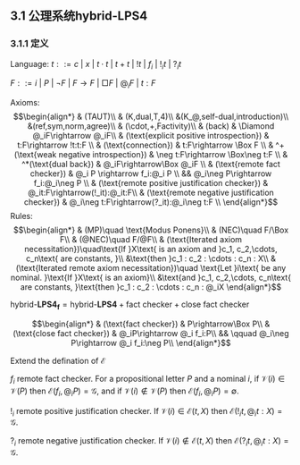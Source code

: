 ## 3.1 公理系统$\text{hybrid-}\mathbf{LPS4}$

### 3.1.1 定义
Language: 
$t::= c\ |\ x\ |\ t\cdot t\ |\ t+t\ |\ !t\ |\ f_i\ |\ !_it\ |\ ?_it$

$F::= i\ |\ P\ |\ \neg F\ |\ F\rightarrow F\ |\ \Box F\ |\ @_i F\ |\ t:F$

Axioms:
$$\begin{align*}
    & (TAUT)\\
    & (K,dual,T,4)\\
    &(K_@,self-dual,introduction)\\
    &(ref,sym,norm,agree)\\
    & (\cdot,+,Factivity)\\
    & (back) & \Diamond @_iF\rightarrow @_iF\\
    & (\text{explicit positive introspection}) & t:F\rightarrow !t:t:F \\
    & (\text{connection}) & t:F\rightarrow \Box F \\
    & ^+(\text{weak negative introspection}) & \neg t:F\rightarrow \Box\neg t:F \\
    & ^*(\text{dual back}) & @_iF\rightarrow\Box @_iF \\
    & (\text{remote fact checker}) & @_i P \rightarrow f_i:@_i P \\
    && @_i\neg P\rightarrow f_i:@_i\neg P \\
    & (\text{remote positive justification checker}) & @_it:F\rightarrow(!_it):@_it:F\\
    & (\text{remote negative justification checker}) & @_i\neg t:F\rightarrow(?_it):@_i\neg t:F \\ 
\end{align*}$$
Rules:
$$\begin{align*}
    & (MP)\quad \text{Modus Ponens}\\
    & (NEC)\quad F/\Box F\\
    & (@NEC)\quad F/@F\\
    & (\text{Iterated axiom necessitation})\quad\text{If }X\text{ is an axiom and }c_1, c_2,\cdots, c_n\text{ are constants, }\\
    &\text{then }c_1 : c_2 : \cdots : c_n : X\\
    & (\text{Iterated remote axiom necessitation})\quad \text{Let }i\text{ be any nominal. }\text{If }X\text{ is an axiom}\\
    &\text{and }c_1, c_2,\cdots, c_n\text{ are constants, }\text{then }c_1 : c_2 : \cdots : c_n : @_iX
\end{align*}$$

$\text{hybrid-}\mathbf{LPS4_f} = \text{hybrid-}\mathbf{LPS4} + \text{fact checker} + \text{close fact checker}$

$$\begin{align*}
    & (\text{fact checker}) & P\rightarrow\Box P\\
    & (\text{close fact checker}) & @_iP\rightarrow @_i f_i:P\\
    && \qquad @_i\neg P\rightarrow @_i f_i:\neg P\\
\end{align*}$$




<!-- $\text{hybrid-}\mathbf{LPS4_f}$ 中 $\Box @_i P\leftrightarrow @_iP\leftrightarrow  @_i \Box P$<br>
$\text{hybrid-}\mathbf{LPS4_f}$ 中 $f_i:@_iP\leftrightarrow @_if_i:P$.<br>
**Proof.**<br>
$(\rightarrow)\ f_i:@_iP\rightarrow @_iP,@_iP\rightarrow @_if_i:P,f_i:@_iP\rightarrow @_if_i:P$<br>
$(\leftarrow)\ f_i:P\rightarrow P,@_if_i:P\rightarrow @_iP,@_iP\rightarrow f_i:@_iP,@_if_i:P\rightarrow f_i:@_iP$ -->

Extend the defination of $\mathcal{E}$

$f_i$ remote fact checker. For a propositional letter $P$ and a nominal $i$, if $\mathcal{V}(i)\in\mathcal{V}(P)$ then $\mathcal{E}(f_i,@_iP)=\mathcal{G}$, and if $\mathcal{V}(i)\notin\mathcal{V}(P)$ then $\mathcal{E}(f_i,@_iP)=\emptyset$.

$!_i$ remote positive justification checker. If $\mathcal{V}(i)\in\mathcal{E}(t,X)$ then $\mathcal{E}(!_it,@_it:X)=\mathcal{G}$.

$?_i$ remote negative justification checker. If $\mathcal{V}(i)\notin\mathcal{E}(t,X)$ then $\mathcal{E}(?_it,@_it:X)=\mathcal{G}$.